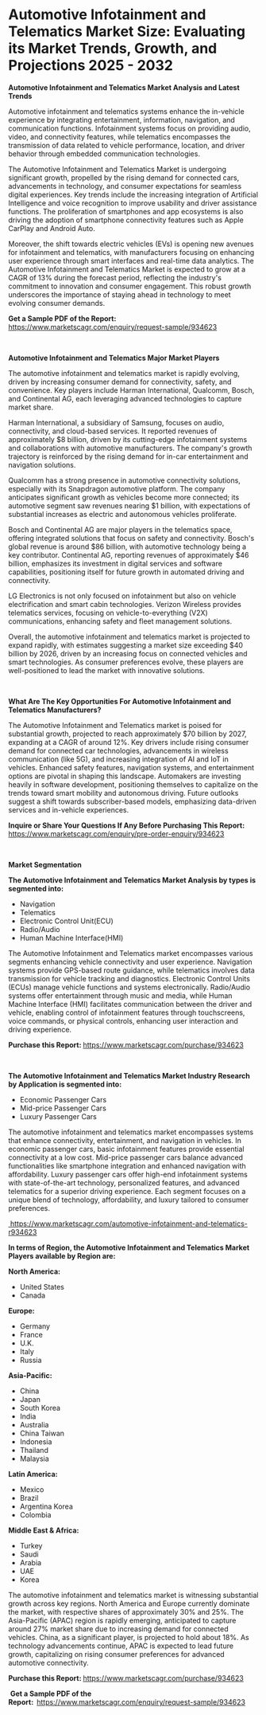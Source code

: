 <p><h1>Automotive Infotainment and Telematics Market Size: Evaluating its Market Trends, Growth, and Projections 2025 - 2032</h1></p><p><strong>Automotive Infotainment and Telematics Market Analysis and Latest Trends</strong></p>
<p><p>Automotive infotainment and telematics systems enhance the in-vehicle experience by integrating entertainment, information, navigation, and communication functions. Infotainment systems focus on providing audio, video, and connectivity features, while telematics encompasses the transmission of data related to vehicle performance, location, and driver behavior through embedded communication technologies.</p><p>The Automotive Infotainment and Telematics Market is undergoing significant growth, propelled by the rising demand for connected cars, advancements in technology, and consumer expectations for seamless digital experiences. Key trends include the increasing integration of Artificial Intelligence and voice recognition to improve usability and driver assistance functions. The proliferation of smartphones and app ecosystems is also driving the adoption of smartphone connectivity features such as Apple CarPlay and Android Auto.</p><p>Moreover, the shift towards electric vehicles (EVs) is opening new avenues for infotainment and telematics, with manufacturers focusing on enhancing user experience through smart interfaces and real-time data analytics. The Automotive Infotainment and Telematics Market is expected to grow at a CAGR of 13% during the forecast period, reflecting the industry's commitment to innovation and consumer engagement. This robust growth underscores the importance of staying ahead in technology to meet evolving consumer demands.</p></p>
<p><strong>Get a Sample PDF of the Report:&nbsp;</strong> <a href="https://www.marketscagr.com/enquiry/request-sample/934623?utm_campaign=3030&utm_medium=2&utm_source=Github&utm_content=ia&utm_term=18042025&utm_id=automotive-infotainment-and-telematics">https://www.marketscagr.com/enquiry/request-sample/934623</a></p>
<p>&nbsp;</p>
<p><strong>Automotive Infotainment and Telematics Major Market Players</strong></p>
<p><p>The automotive infotainment and telematics market is rapidly evolving, driven by increasing consumer demand for connectivity, safety, and convenience. Key players include Harman International, Qualcomm, Bosch, and Continental AG, each leveraging advanced technologies to capture market share. </p><p>Harman International, a subsidiary of Samsung, focuses on audio, connectivity, and cloud-based services. It reported revenues of approximately $8 billion, driven by its cutting-edge infotainment systems and collaborations with automotive manufacturers. The company's growth trajectory is reinforced by the rising demand for in-car entertainment and navigation solutions.</p><p>Qualcomm has a strong presence in automotive connectivity solutions, especially with its Snapdragon automotive platform. The company anticipates significant growth as vehicles become more connected; its automotive segment saw revenues nearing $1 billion, with expectations of substantial increases as electric and autonomous vehicles proliferate.</p><p>Bosch and Continental AG are major players in the telematics space, offering integrated solutions that focus on safety and connectivity. Bosch's global revenue is around $86 billion, with automotive technology being a key contributor. Continental AG, reporting revenues of approximately $46 billion, emphasizes its investment in digital services and software capabilities, positioning itself for future growth in automated driving and connectivity.</p><p>LG Electronics is not only focused on infotainment but also on vehicle electrification and smart cabin technologies. Verizon Wireless provides telematics services, focusing on vehicle-to-everything (V2X) communications, enhancing safety and fleet management solutions.</p><p>Overall, the automotive infotainment and telematics market is projected to expand rapidly, with estimates suggesting a market size exceeding $40 billion by 2026, driven by an increasing focus on connected vehicles and smart technologies. As consumer preferences evolve, these players are well-positioned to lead the market with innovative solutions.</p></p>
<p>&nbsp;</p>
<p><strong>What Are The Key Opportunities For Automotive Infotainment and Telematics Manufacturers?</strong></p>
<p><p>The Automotive Infotainment and Telematics market is poised for substantial growth, projected to reach approximately $70 billion by 2027, expanding at a CAGR of around 12%. Key drivers include rising consumer demand for connected car technologies, advancements in wireless communication (like 5G), and increasing integration of AI and IoT in vehicles. Enhanced safety features, navigation systems, and entertainment options are pivotal in shaping this landscape. Automakers are investing heavily in software development, positioning themselves to capitalize on the trends toward smart mobility and autonomous driving. Future outlooks suggest a shift towards subscriber-based models, emphasizing data-driven services and in-vehicle experiences.</p></p>
<p><strong>Inquire or Share Your Questions If Any Before Purchasing This Report:</strong> <a href="https://www.marketscagr.com/enquiry/pre-order-enquiry/934623?utm_campaign=3030&utm_medium=2&utm_source=Github&utm_content=ia&utm_term=18042025&utm_id=automotive-infotainment-and-telematics">https://www.marketscagr.com/enquiry/pre-order-enquiry/934623</a></p>
<p>&nbsp;</p>
<p><strong>Market Segmentation</strong></p>
<p><strong>The Automotive Infotainment and Telematics Market Analysis by types is segmented into:</strong></p>
<p><ul><li>Navigation</li><li>Telematics</li><li>Electronic Control Unit(ECU)</li><li>Radio/Audio</li><li>Human Machine Interface(HMI)</li></ul></p>
<p><p>The Automotive Infotainment and Telematics market encompasses various segments enhancing vehicle connectivity and user experience. Navigation systems provide GPS-based route guidance, while telematics involves data transmission for vehicle tracking and diagnostics. Electronic Control Units (ECUs) manage vehicle functions and systems electronically. Radio/Audio systems offer entertainment through music and media, while Human Machine Interface (HMI) facilitates communication between the driver and vehicle, enabling control of infotainment features through touchscreens, voice commands, or physical controls, enhancing user interaction and driving experience.</p></p>
<p><strong>Purchase this Report:&nbsp;</strong><a href="https://www.marketscagr.com/purchase/934623?utm_campaign=3030&utm_medium=2&utm_source=Github&utm_content=ia&utm_term=18042025&utm_id=automotive-infotainment-and-telematics">https://www.marketscagr.com/purchase/934623</a></p>
<p>&nbsp;</p>
<p><strong>The Automotive Infotainment and Telematics Market Industry Research by Application is segmented into:</strong></p>
<p><ul><li>Economic Passenger Cars</li><li>Mid-price Passenger Cars</li><li>Luxury Passenger Cars</li></ul></p>
<p><p>The automotive infotainment and telematics market encompasses systems that enhance connectivity, entertainment, and navigation in vehicles. In economic passenger cars, basic infotainment features provide essential connectivity at a low cost. Mid-price passenger cars balance advanced functionalities like smartphone integration and enhanced navigation with affordability. Luxury passenger cars offer high-end infotainment systems with state-of-the-art technology, personalized features, and advanced telematics for a superior driving experience. Each segment focuses on a unique blend of technology, affordability, and luxury tailored to consumer preferences.</p></p>
<p><a href="https://www.marketscagr.com/automotive-infotainment-and-telematics-r934623?utm_campaign=3030&utm_medium=2&utm_source=Github&utm_content=ia&utm_term=18042025&utm_id=automotive-infotainment-and-telematics">&nbsp;https://www.marketscagr.com/automotive-infotainment-and-telematics-r934623</a></p>
<p><strong>In terms of Region, the Automotive Infotainment and Telematics Market Players available by Region are:</strong></p>
<p>
    <p> <strong> North America: </strong>
        <ul>
            <li>United States</li>
            <li>Canada</li>
        </ul>
        </p> 
    <p> <strong> Europe: </strong>
        <ul>
            <li>Germany</li>
            <li>France</li>
            <li>U.K.</li>
            <li>Italy</li>
            <li>Russia</li>
        </ul>
        </p> 
    <p> <strong> Asia-Pacific: </strong>
        <ul>
            <li>China</li>
            <li>Japan</li>
            <li>South Korea</li>
            <li>India</li>
            <li>Australia</li>
            <li>China Taiwan</li>
            <li>Indonesia</li>
            <li>Thailand</li>
            <li>Malaysia</li>
        </ul>
        </p> 
    <p> <strong> Latin America: </strong>
        <ul>
            <li>Mexico</li>
            <li>Brazil</li>
            <li>Argentina Korea</li>
            <li>Colombia</li>
        </ul>
        </p> 
    <p> <strong> Middle East & Africa: </strong>
        <ul>
            <li>Turkey</li>
            <li>Saudi</li>
            <li>Arabia</li>
            <li>UAE</li>
            <li>Korea</li>
        </ul>
    </p>
    </p>
<p><p>The automotive infotainment and telematics market is witnessing substantial growth across key regions. North America and Europe currently dominate the market, with respective shares of approximately 30% and 25%. The Asia-Pacific (APAC) region is rapidly emerging, anticipated to capture around 27% market share due to increasing demand for connected vehicles. China, as a significant player, is projected to hold about 18%. As technology advancements continue, APAC is expected to lead future growth, capitalizing on rising consumer preferences for advanced automotive connectivity.</p></p>
<p><strong>Purchase this Report: </strong><a href="https://www.marketscagr.com/purchase/934623?utm_campaign=3030&utm_medium=2&utm_source=Github&utm_content=ia&utm_term=18042025&utm_id=automotive-infotainment-and-telematics">https://www.marketscagr.com/purchase/934623</a></p>
<p>&nbsp;<strong>Get a Sample PDF of the Report:&nbsp;&nbsp;</strong><a href="https://www.marketscagr.com/enquiry/request-sample/934623?utm_campaign=3030&utm_medium=2&utm_source=Github&utm_content=ia&utm_term=18042025&utm_id=automotive-infotainment-and-telematics">https://www.marketscagr.com/enquiry/request-sample/934623</a></p>
<p><strong></strong></p>
<p><p></p><p></p><p></p></p>